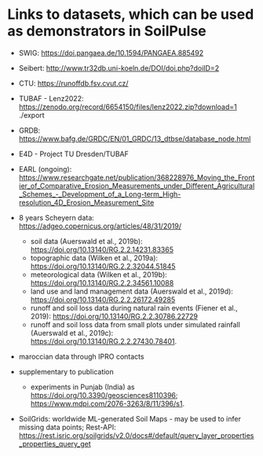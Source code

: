 # Links to datasets, which can be used as demonstrators in SoilPulse

- SWIG: https://doi.pangaea.de/10.1594/PANGAEA.885492
- Seibert: http://www.tr32db.uni-koeln.de/DOI/doi.php?doiID=2
- CTU: https://runoffdb.fsv.cvut.cz/
- TUBAF - Lenz2022: https://zenodo.org/record/6654150/files/lenz2022.zip?download=1 ./export
- GRDB: https://www.bafg.de/GRDC/EN/01_GRDC/13_dtbse/database_node.html

- E4D - Project TU Dresden/TUBAF

- EARL (ongoing): https://www.researchgate.net/publication/368228976_Moving_the_Frontier_of_Comparative_Erosion_Measurements_under_Different_Agricultural_Schemes_-_Development_of_a_Long-term_High-resolution_4D_Erosion_Measurement_Site

- 8 years Scheyern data: https://adgeo.copernicus.org/articles/48/31/2019/
  - soil data (Auerswald et al., 2019b): https://doi.org/10.13140/RG.2.2.14231.83365
  - topographic data (Wilken et al., 2019a): https://doi.org/10.13140/RG.2.2.32044.51845
  - meteorological data (Wilken et al., 2019b): https://doi.org/10.13140/RG.2.2.34561.10088
  - land use and land management data (Auerswald et al., 2019d): https://doi.org/10.13140/RG.2.2.26172.49285
  - runoff and soil loss data during natural rain events (Fiener et al., 2019): https://doi.org/10.13140/RG.2.2.30786.22729
  - runoff and soil loss data from small plots under simulated rainfall (Auerswald et al., 2019c): https://doi.org/10.13140/RG.2.2.27430.78401.
 
- maroccian data through IPRO contacts

- supplementary to publication
  - experiments in Punjab (India) as https://doi.org/10.3390/geosciences8110396; https://www.mdpi.com/2076-3263/8/11/396/s1.

- SoilGrids: worldwide ML-generated Soil Maps - may be used to infer missing data points; Rest-API: https://rest.isric.org/soilgrids/v2.0/docs#/default/query_layer_properties_properties_query_get
